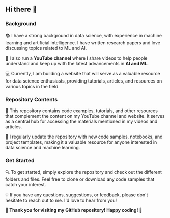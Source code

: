 ## Hi there 👋


### Background <br>
📚 I have a strong background in data science, with experience in machine learning and artificial intelligence. I have written research papers and love discussing topics related to ML and AI.

🎥 I also run a <b> YouTube channel</b> where I share videos to help people understand and keep up with the latest advancements in <b>AI and ML.</b>

💻 Currently, I am building a website that will serve as a valuable resource for data science enthusiasts, providing tutorials, articles, and resources on various topics in the field.
<br>
### Repository Contents <br>
📂 This repository contains code examples, tutorials, and other resources that complement the content on my YouTube channel and website. It serves as a central hub for accessing the materials mentioned in my videos and articles.

🔄 I regularly update the repository with new code samples, notebooks, and project templates, making it a valuable resource for anyone interested in data science and machine learning.

### Get Started <br>
🔍 To get started, simply explore the repository and check out the different folders and files. Feel free to clone or download any code samples that catch your interest.

💡 If you have any questions, suggestions, or feedback, please don't hesitate to reach out to me. I'd love to hear from you!

<b>🌟 Thank you for visiting my GitHub repository! Happy coding! 🚀</b>

